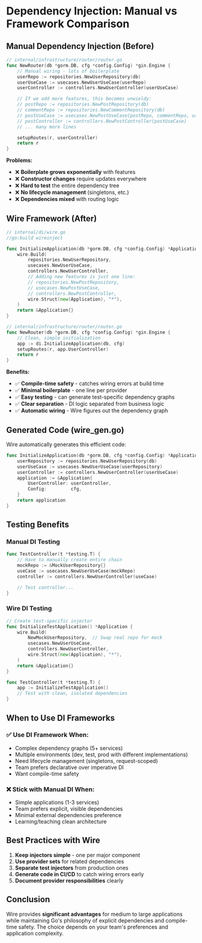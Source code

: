 # Dependency Injection: Manual vs Framework Comparison

## Manual Dependency Injection (Before)

```go
// internal/infrastructure/router/router.go
func NewRouter(db *gorm.DB, cfg *config.Config) *gin.Engine {
    // Manual wiring - lots of boilerplate
    userRepo := repositories.NewUserRepository(db)
    userUseCase := usecases.NewUserUseCase(userRepo)
    userController := controllers.NewUserController(userUseCase)

    // If we add more features, this becomes unwieldy:
    // postRepo := repositories.NewPostRepository(db)
    // commentRepo := repositories.NewCommentRepository(db)
    // postUseCase := usecases.NewPostUseCase(postRepo, commentRepo, userRepo)
    // postController := controllers.NewPostController(postUseCase)
    // ... many more lines

    setupRoutes(r, userController)
    return r
}
```

**Problems:**
- ❌ **Boilerplate grows exponentially** with features
- ❌ **Constructor changes** require updates everywhere
- ❌ **Hard to test** the entire dependency tree
- ❌ **No lifecycle management** (singletons, etc.)
- ❌ **Dependencies mixed** with routing logic

## Wire Framework (After)

```go
// internal/di/wire.go
//go:build wireinject

func InitializeApplication(db *gorm.DB, cfg *config.Config) *Application {
    wire.Build(
        repositories.NewUserRepository,
        usecases.NewUserUseCase,
        controllers.NewUserController,
        // Adding new features is just one line:
        // repositories.NewPostRepository,
        // usecases.NewPostUseCase,
        // controllers.NewPostController,
        wire.Struct(new(Application), "*"),
    )
    return &Application{}
}
```

```go
// internal/infrastructure/router/router.go
func NewRouter(db *gorm.DB, cfg *config.Config) *gin.Engine {
    // Clean, simple initialization
    app := di.InitializeApplication(db, cfg)
    setupRoutes(r, app.UserController)
    return r
}
```

**Benefits:**
- ✅ **Compile-time safety** - catches wiring errors at build time
- ✅ **Minimal boilerplate** - one line per provider
- ✅ **Easy testing** - can generate test-specific dependency graphs
- ✅ **Clear separation** - DI logic separated from business logic
- ✅ **Automatic wiring** - Wire figures out the dependency graph

## Generated Code (wire_gen.go)

Wire automatically generates this efficient code:

```go
func InitializeApplication(db *gorm.DB, cfg *config.Config) *Application {
    userRepository := repositories.NewUserRepository(db)
    userUseCase := usecases.NewUserUseCase(userRepository)
    userController := controllers.NewUserController(userUseCase)
    application := &Application{
        UserController: userController,
        Config:         cfg,
    }
    return application
}
```

## Testing Benefits

### Manual DI Testing
```go
func TestController(t *testing.T) {
    // Have to manually create entire chain
    mockRepo := &MockUserRepository{}
    useCase := usecases.NewUserUseCase(mockRepo)
    controller := controllers.NewUserController(useCase)

    // Test controller...
}
```

### Wire DI Testing
```go
// Create test-specific injector
func InitializeTestApplication() *Application {
    wire.Build(
        NewMockUserRepository,  // Swap real repo for mock
        usecases.NewUserUseCase,
        controllers.NewUserController,
        wire.Struct(new(Application), "*"),
    )
    return &Application{}
}

func TestController(t *testing.T) {
    app := InitializeTestApplication()
    // Test with clean, isolated dependencies
}
```

## When to Use DI Frameworks

### ✅ **Use DI Framework When:**
- Complex dependency graphs (5+ services)
- Multiple environments (dev, test, prod with different implementations)
- Need lifecycle management (singletons, request-scoped)
- Team prefers declarative over imperative DI
- Want compile-time safety

### ❌ **Stick with Manual DI When:**
- Simple applications (1-3 services)
- Team prefers explicit, visible dependencies
- Minimal external dependencies preference
- Learning/teaching clean architecture

## Best Practices with Wire

1. **Keep injectors simple** - one per major component
2. **Use provider sets** for related dependencies
3. **Separate test injectors** from production ones
4. **Generate code in CI/CD** to catch wiring errors early
5. **Document provider responsibilities** clearly

## Conclusion

Wire provides **significant advantages** for medium to large applications while maintaining Go's philosophy of explicit dependencies and compile-time safety. The choice depends on your team's preferences and application complexity.
